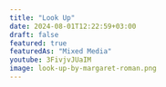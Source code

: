 ```yaml
---
title: "Look Up"
date: 2024-08-01T12:22:59+03:00
draft: false
featured: true 
featuredAs: "Mixed Media"
youtube: 3FivjvJUaIM
image: look-up-by-margaret-roman.png
---
```


